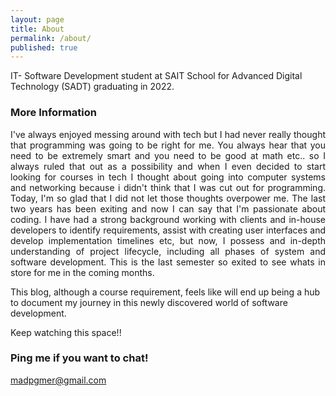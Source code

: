 ```yaml
---
layout: page
title: About
permalink: /about/
published: true
---
```


IT- Software Development student at SAIT School for Advanced Digital Technology (SADT) graduating in 2022.

### More Information

<div align="justify">
I've always enjoyed messing around with tech but I had never really thought that programming was going to be right for me. You always hear that you need to be extremely smart and you need to be good at math etc.. so I always ruled that out as a possibility and when I even decided to start looking for courses in tech I thought about going into computer systems and networking because i didn't think that I was cut out for programming. Today, I'm so glad that I did not let those thoughts overpower me. The last two years has been exiting and now I can say that I'm passionate about coding. I have had a strong background working with clients and in-house developers to identify requirements, assist with creating user interfaces and develop implementation timelines etc, but now, I possess and in-depth understanding of project lifecycle, including all phases of system and software development. This is the last semester so exited to see whats in store for me in the coming months. </div>

This blog, although a course requirement, feels like will end up being a hub to document my journey in this newly discovered world of software development. 

Keep watching this space!!


### Ping me if you want to chat!

[madpgmer@gmail.com](mailto:madpgmer@gmail.com)
